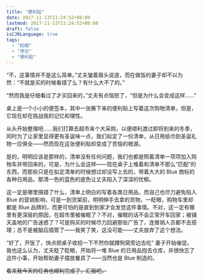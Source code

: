 ```yaml
---
title: "便利贴"
date: 2017-11-13T11:24:52+08:00
lastmod: 2017-11-13T11:24:52+08:00
draft: false
isCJKLanguage: true
tags:
  - "眨眼"
  - "悖论"
  - "便利贴"
---
```


“不，这事情并不是这么简单。”丈夫皱着眉头说道，而在做饭的妻子却不以为然：“不就是买的时候看错了么？有什么大不了的。”

“然而我是仔细看过了才买回来的，”丈夫有点恼怒了，“但是为什么会变成这样……”

桌上是一个小小的便签本，其中一张撕下来的便利贴上写着这次购物清单，但是，它现在却在挑战我的记忆和理性。

从头开始整理吧……我们打算去超市来个大采购，以便顺利渡过即将到来的冬季，同时为了让家里显得更有圣诞味一点，我们拟定了一份清单，从日用纸巾到圣诞礼物一应俱全——然而现在这张便利贴却变成了苦恼的根源。

是的，明明应该是那样的，清单没有任何问题，我们也都是照着清单一项项加入购物车并带回来的，可是，为什么会这样——现在桌子上堆着和清单不那么“匹配”的东西，而那些只是在拟定清单的时候想过却没写上去的，带着大大的 Blue 商标的各种日用品，那清一色的蓝色的底色让丈夫陷入了深深的忧郁。

这一定是哪里搞错了什么，清单上明白的写着各类日用品，而自己也尽力避免陷入 Blue 的营销影响，可是一到货架前，明明伸手去拿的货物，一眨眼，购物车里却都是 Blue 品牌的，而更可怕的是直到到家才会发觉这件事情。不对，这一定有哪里有更深层的原因，在超市里被催眠了？不对，催眠的话不会正常开车回家；被铺天盖地的广告迷惑了？可是购买的时候尽力回避那些广告了，连推销人员都不去搭理；总不是被脑后插管了——我笑了笑，这没可能——丈夫放弃了这个想法。

“好了，开饭了，快点把桌子收拾一下不然你就蹲狗窝旁边去吃” 妻子开始催促。我也这么认为，丈夫眨了眨眼，开始将一堆 Blue 的日用品抱去仓库，并很快忘了这件小事，开始帮助妻子摆放餐具了——当然也是 Blue 制造的。

~~看来我今天的任务也顺利完成了，汇报吧。~~